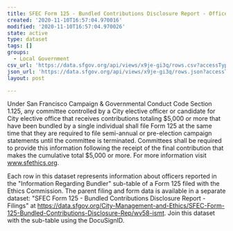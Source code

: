 ```yaml
---
title: SFEC Form 125 - Bundled Contributions Disclosure Report - Officers
created: '2020-11-10T16:57:04.970016'
modified: '2020-11-10T16:57:04.970026'
state: active
type: dataset
tags: []
groups:
  - Local Government
csv_url: 'https://data.sfgov.org/api/views/x9je-gi3q/rows.csv?accessType=DOWNLOAD'
json_url: 'https://data.sfgov.org/api/views/x9je-gi3q/rows.json?accessType=DOWNLOAD'
layout: post

---
```

Under San Francisco Campaign & Governmental Conduct Code Section 1.125, any committee controlled by a City elective officer or candidate for City elective office that receives contributions totaling $5,000 or more that have been bundled by a single individual shall file Form 125 at the same time that they are required to file semi-annual or pre-election campaign statements until the committee is terminated. Committees shall be required to provide this information following the receipt of the final contribution that makes the cumulative total $5,000 or more. For more information visit www.sfethics.org.

Each row in this dataset represents information about officers reported in the "Information Regarding Bundler" sub-table of a Form 125 filed with the Ethics Commission. The parent filing and form data is available in a separate dataset: "SFEC Form 125 - Bundled Contributions Disclosure Report - Filings" at https://data.sfgov.org/City-Management-and-Ethics/SFEC-Form-125-Bundled-Contributions-Disclosure-Rep/wv58-ismt. Join this dataset with the sub-table using the DocuSignID.
